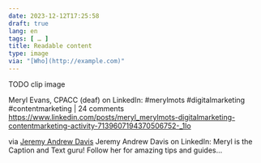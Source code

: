 ```yaml
---
date: 2023-12-12T17:25:58
draft: true
lang: en
tags: [ … ]
title: Readable content
type: image
via: "[Who](http://example.com)"
---
```


[](about:blank)

TODO clip image

Meryl Evans, CPACC (deaf) on LinkedIn: #merylmots #digitalmarketing #contentmarketing | 24 comments
https://www.linkedin.com/posts/meryl_merylmots-digitalmarketing-contentmarketing-activity-7139607194370506752-_1Io


via [Jeremy Andrew Davis](https://www.linkedin.com/posts/jeremyandrewdavis_merylmots-digitalmarketing-contentmarketing-activity-7140394211400441856-DA8o)
Jeremy Andrew Davis on LinkedIn: Meryl is the Caption and Text guru! Follow her for amazing tips and guides…
